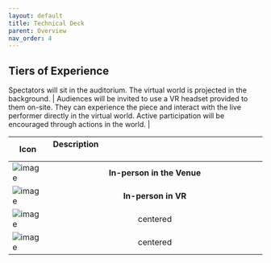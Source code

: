 ```yaml
---
layout: default
title: Technical Deck
parent: Overview
nav_order: 4
---
```


## Tiers of Experience
Spectators will sit in the auditorium. The virtual world is projected in the background.   |
Audiences will be invited to use a VR headset provided to them on-site. They can experience the piece and interact with the live performer directly in the virtual world. Active participation will be encouraged through actions in the world.   |

Icon | Description &nbsp; &nbsp; &nbsp; &nbsp; &nbsp; &nbsp; &nbsp; &nbsp; &nbsp; &nbsp; &nbsp; &nbsp; &nbsp; &nbsp; &nbsp;&nbsp; &nbsp; &nbsp; &nbsp; &nbsp; &nbsp; &nbsp; &nbsp; &nbsp; &nbsp; &nbsp; &nbsp; &nbsp; &nbsp; &nbsp; &nbsp; &nbsp; &nbsp; &nbsp; &nbsp; &nbsp; &nbsp; &nbsp; &nbsp; &nbsp; &nbsp;|
|----------|:-------------:|
| ![image](https://github.com/futurestages/npcmusical/blob/main/img/icon-spectator.png) |    **In-person in the Venue** | 
| ![image](https://github.com/futurestages/npcmusical/blob/main/img/icon-participant.png) |    **In-person in VR**
| ![image](https://github.com/futurestages/npcmusical/blob/main/img/icon-remote.png) |    centered   |
| ![image](https://github.com/futurestages/npcmusical/blob/main/img/icon-livestream.png) |    centered   |
